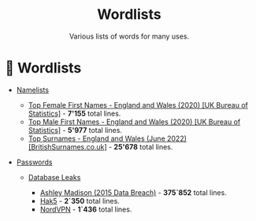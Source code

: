 <h1 align='center'>Wordlists</h1>
<p align='center'>Various lists of words for many uses.</p>

# 📜 Wordlists

- [Namelists](https://github.com/tarranprior/wordlists/blob/main/names)

    - [Top Female First Names - England and Wales (2020) [UK Bureau of Statistics]](https://raw.githubusercontent.com/tarranprior/wordlists/master/names/top_female_first_names_england_and_wales.txt) - **7'155** total lines.
    - [Top Male First Names - England and Wales (2020) [UK Bureau of Statistics]](https://raw.githubusercontent.com/tarranprior/wordlists/master/names/top_male_first_names_england_and_wales.txt) - **5'977** total lines.
    - [Top Surnames - England and Wales (June 2022) [BritishSurnames.co.uk]](https://raw.githubusercontent.com/tarranprior/wordlists/master/names/top_surnames_england_and_wales.txt) - **25'678** total lines.

- [Passwords](https://github.com/tarranprior/wordlists/blob/main/passwords)

    - [Database Leaks](https://github.com/tarranprior/wordlists/blob/main/passwords/database_leaks)
    
        - [Ashley Madison (2015 Data Breach)](https://raw.githubusercontent.com/tarranprior/Wordlists/main/passwords/database_leaks/ashley-madison.txt) - **375`852** total lines.
        - [Hak5](https://raw.githubusercontent.com/tarranprior/Wordlists/main/passwords/database_leaks/hak5.txt) - **2`350** total lines.
        - [NordVPN](https://raw.githubusercontent.com/tarranprior/Wordlists/main/passwords/database_leaks/nordvpn.txt) - **1`436** total lines.